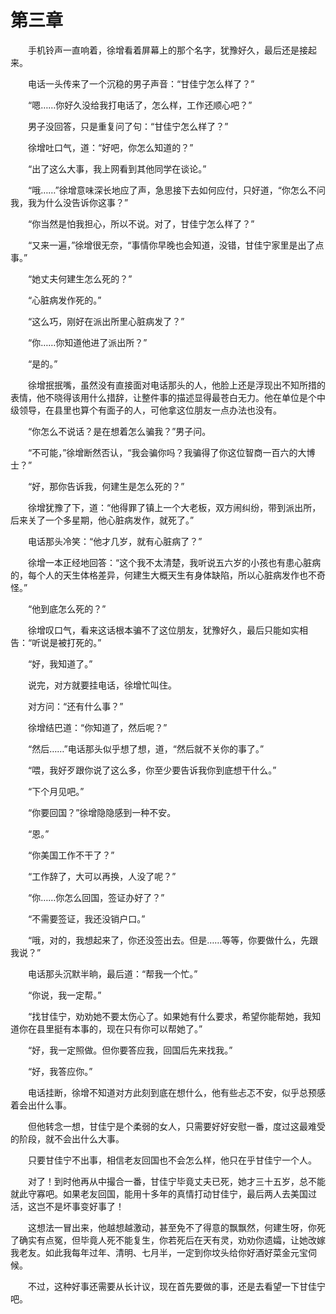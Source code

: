 #	第三章

　　手机铃声一直响着，徐增看着屏幕上的那个名字，犹豫好久，最后还是接起来。

　　电话一头传来了一个沉稳的男子声音：“甘佳宁怎么样了？”

　　“嗯……你好久没给我打电话了，怎么样，工作还顺心吧？”

　　男子没回答，只是重复问了句：“甘佳宁怎么样了？”

　　徐增吐口气，道：“好吧，你怎么知道的？”

　　“出了这么大事，我上网看到其他同学在谈论。”

　　“哦……”徐增意味深长地应了声，急思接下去如何应付，只好道，“你怎么不问我，我为什么没告诉你这事？”

　　“你当然是怕我担心，所以不说。对了，甘佳宁怎么样了？”

　　“又来一遍，”徐增很无奈，“事情你早晚也会知道，没错，甘佳宁家里是出了点事。”

　　“她丈夫何建生怎么死的？”

　　“心脏病发作死的。”

　　“这么巧，刚好在派出所里心脏病发了？”

　　“你……你知道他进了派出所？”

　　“是的。”

　　徐增抿抿嘴，虽然没有直接面对电话那头的人，他脸上还是浮现出不知所措的表情，他不晓得该用什么措辞，让整件事的描述显得最苍白无力。他在单位是个中级领导，在县里也算个有面子的人，可他拿这位朋友一点办法也没有。

　　“你怎么不说话？是在想着怎么骗我？”男子问。

　　“不可能，”徐增断然否认，“我会骗你吗？我骗得了你这位智商一百六的大博士？”

　　“好，那你告诉我，何建生是怎么死的？”

　　徐增犹豫了下，道：“他得罪了镇上一个大老板，双方闹纠纷，带到派出所，后来关了一个多星期，他心脏病发作，就死了。”

　　电话那头冷笑：“他才几岁，就有心脏病了？”

　　徐增一本正经地回答：“这个我不太清楚，我听说五六岁的小孩也有患心脏病的，每个人的天生体格差异，何建生大概天生有身体缺陷，所以心脏病发作也不奇怪。”

　　“他到底怎么死的？”

　　徐增叹口气，看来这话根本骗不了这位朋友，犹豫好久，最后只能如实相告：“听说是被打死的。”

　　“好，我知道了。”

　　说完，对方就要挂电话，徐增忙叫住。

　　对方问：“还有什么事？”

　　徐增结巴道：“你知道了，然后呢？”

　　“然后……”电话那头似乎想了想，道，“然后就不关你的事了。”

　　“喂，我好歹跟你说了这么多，你至少要告诉我你到底想干什么。”

　　“下个月见吧。”

　　“你要回国？”徐增隐隐感到一种不安。

　　“恩。”

　　“你美国工作不干了？”

　　“工作辞了，大可以再换，人没了呢？”

　　“你……你怎么回国，签证办好了？”

　　“不需要签证，我还没销户口。”

　　“哦，对的，我想起来了，你还没签出去。但是……等等，你要做什么，先跟我说？”

　　电话那头沉默半晌，最后道：“帮我一个忙。”

　　“你说，我一定帮。”

　　“找甘佳宁，劝劝她不要太伤心了。如果她有什么要求，希望你能帮她，我知道你在县里挺有本事的，现在只有你可以帮她了。”

　　“好，我一定照做。但你要答应我，回国后先来找我。”

　　“好，我答应你。”

　　电话挂断，徐增不知道对方此刻到底在想什么，他有些忐忑不安，似乎总预感着会出什么事。

　　但他转念一想，甘佳宁是个柔弱的女人，只需要好好安慰一番，度过这最难受的阶段，就不会出什么大事。

　　只要甘佳宁不出事，相信老友回国也不会怎么样，他只在乎甘佳宁一个人。

　　对了！到时他再从中撮合一番，甘佳宁毕竟丈夫已死，她才三十五岁，总不能就此守寡吧。如果老友回国，能用十多年的真情打动甘佳宁，最后两人去美国过活，这岂不是坏事变好事了！

　　这想法一冒出来，他越想越激动，甚至免不了得意的飘飘然，何建生呀，你死了确实有点冤，但毕竟人死不能复生，你若死后在天有灵，劝劝你遗孀，让她改嫁我老友。如此我每年过年、清明、七月半，一定到你坟头给你好酒好菜金元宝伺候。

　　不过，这种好事还需要从长计议，现在首先要做的事，还是去看望一下甘佳宁吧。